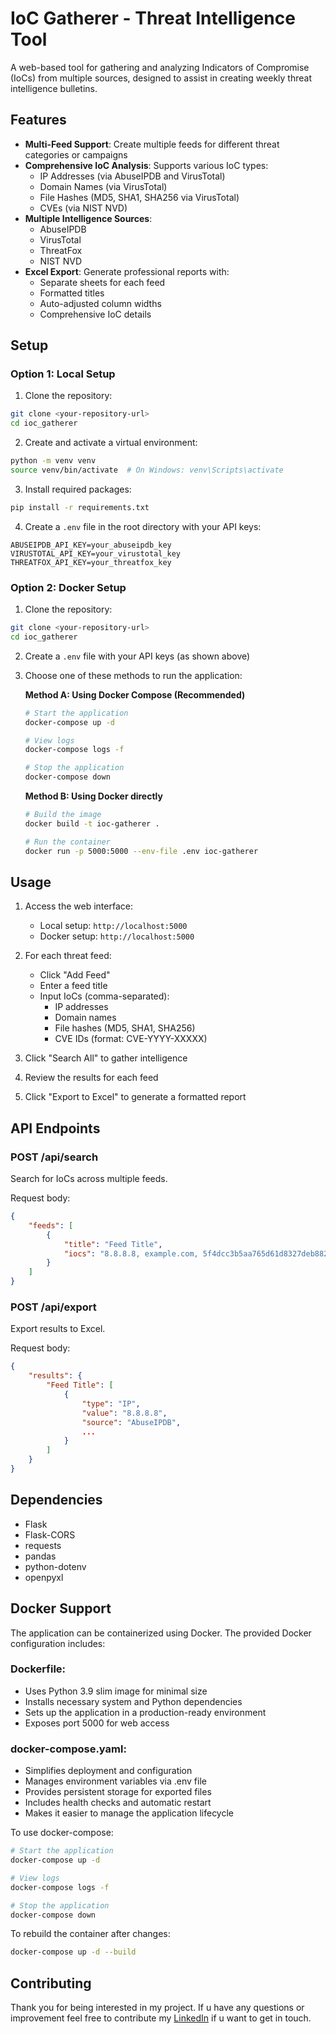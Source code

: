 # IoC Gatherer - Threat Intelligence Tool

A web-based tool for gathering and analyzing Indicators of Compromise (IoCs) from multiple sources, designed to assist in creating weekly threat intelligence bulletins.

## Features

- **Multi-Feed Support**: Create multiple feeds for different threat categories or campaigns
- **Comprehensive IoC Analysis**: Supports various IoC types:
  - IP Addresses (via AbuseIPDB and VirusTotal)
  - Domain Names (via VirusTotal)
  - File Hashes (MD5, SHA1, SHA256 via VirusTotal)
  - CVEs (via NIST NVD)
- **Multiple Intelligence Sources**:
  - AbuseIPDB
  - VirusTotal
  - ThreatFox
  - NIST NVD
- **Excel Export**: Generate professional reports with:
  - Separate sheets for each feed
  - Formatted titles
  - Auto-adjusted column widths
  - Comprehensive IoC details

## Setup

### Option 1: Local Setup

1. Clone the repository:
```bash
git clone <your-repository-url>
cd ioc_gatherer
```

2. Create and activate a virtual environment:
```bash
python -m venv venv
source venv/bin/activate  # On Windows: venv\Scripts\activate
```

3. Install required packages:
```bash
pip install -r requirements.txt
```

4. Create a `.env` file in the root directory with your API keys:
```
ABUSEIPDB_API_KEY=your_abuseipdb_key
VIRUSTOTAL_API_KEY=your_virustotal_key
THREATFOX_API_KEY=your_threatfox_key
```

### Option 2: Docker Setup

1. Clone the repository:
```bash
git clone <your-repository-url>
cd ioc_gatherer
```

2. Create a `.env` file with your API keys (as shown above)

3. Choose one of these methods to run the application:

   **Method A: Using Docker Compose (Recommended)**
   ```bash
   # Start the application
   docker-compose up -d

   # View logs
   docker-compose logs -f

   # Stop the application
   docker-compose down
   ```

   **Method B: Using Docker directly**
   ```bash
   # Build the image
   docker build -t ioc-gatherer .

   # Run the container
   docker run -p 5000:5000 --env-file .env ioc-gatherer
   ```

## Usage

1. Access the web interface:
   - Local setup: `http://localhost:5000`
   - Docker setup: `http://localhost:5000`

2. For each threat feed:
   - Click "Add Feed"
   - Enter a feed title
   - Input IoCs (comma-separated):
     - IP addresses
     - Domain names
     - File hashes (MD5, SHA1, SHA256)
     - CVE IDs (format: CVE-YYYY-XXXXX)

3. Click "Search All" to gather intelligence

4. Review the results for each feed

5. Click "Export to Excel" to generate a formatted report

## API Endpoints

### POST /api/search
Search for IoCs across multiple feeds.

Request body:
```json
{
    "feeds": [
        {
            "title": "Feed Title",
            "iocs": "8.8.8.8, example.com, 5f4dcc3b5aa765d61d8327deb882cf99, CVE-2023-12345"
        }
    ]
}
```

### POST /api/export
Export results to Excel.

Request body:
```json
{
    "results": {
        "Feed Title": [
            {
                "type": "IP",
                "value": "8.8.8.8",
                "source": "AbuseIPDB",
                ...
            }
        ]
    }
}
```

## Dependencies

- Flask
- Flask-CORS
- requests
- pandas
- python-dotenv
- openpyxl

## Docker Support
The application can be containerized using Docker. The provided Docker configuration includes:

### Dockerfile:
- Uses Python 3.9 slim image for minimal size
- Installs necessary system and Python dependencies
- Sets up the application in a production-ready environment
- Exposes port 5000 for web access

### docker-compose.yaml:
- Simplifies deployment and configuration
- Manages environment variables via .env file
- Provides persistent storage for exported files
- Includes health checks and automatic restart
- Makes it easier to manage the application lifecycle

To use docker-compose:
```bash
# Start the application
docker-compose up -d

# View logs
docker-compose logs -f

# Stop the application
docker-compose down
```
To rebuild the container after changes:
```bash
docker-compose up -d --build
```
## Contributing
Thank you for being interested in my project. 
If u have any questions or improvement feel free to contribute
my [LinkedIn](https://www.linkedin.com/in/aladghm/) if u want to get in touch.
